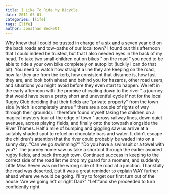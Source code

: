 ```yaml
---
title: I Like To Ride My Bicycle
date: 2011-05-01
categories: [life]
tags: [life]
author: Jonathan Beckett
---
```


Why knew that I could be trusted in charge of a six and a seven year old on the back roads and tow-paths of our local town? I found out this afternoon that I could indeed be trusted, but that I also needed eyes in the back of my head. To take two small children out on bikes " on the road " you need to be able to ride a your own bike completely on autopilot (luckily I can do that bit). You need to watch how straight a line they are keeping on the road, how far they are from the kerb, how consistent that distance is, how fast they are, and look both ahead and behind you for hazards, other road users, and situations you might avoid before they even start to happen. We left in the early afternoon with the promise of cycling down to the river " a journey that would have been a pretty short and uneventful cycle if not for the local Rugby Club deciding that their fields are "private property" from the town side (which is completely untrue " there are a couple of rights of way through their grounds). I therefore found myself taking the children on a magical mystery tour of the edge of town " across railway lines, down quiet avenues, across playing fields, and finally onto the towpath alongside the River Thames. Half a mile of bumping and giggling saw us arrive at a suitably shaded spot to refuel on chocolate bars and water. It didn't escape the children's attention that the river could probably be waded into on a sunny day. "Can we go swimming?" "Do you have a swimsuit or a towel with you?" The journey home saw us take a shortcut through the earlier avoided rugby fields, and back through town. Continued success in keeping to the correct side of the road let me drop my guard for a moment, and suddenly Little Miss Seven was on the wrong side of the road at a junction. Thankfully the road was deserted, but it was a great reminder to explain WAY further ahead where we would be going. I'll try to forget our first turn out of the house "Are we going left or right Dad?" "Left"and she proceeded to turn confidently right.